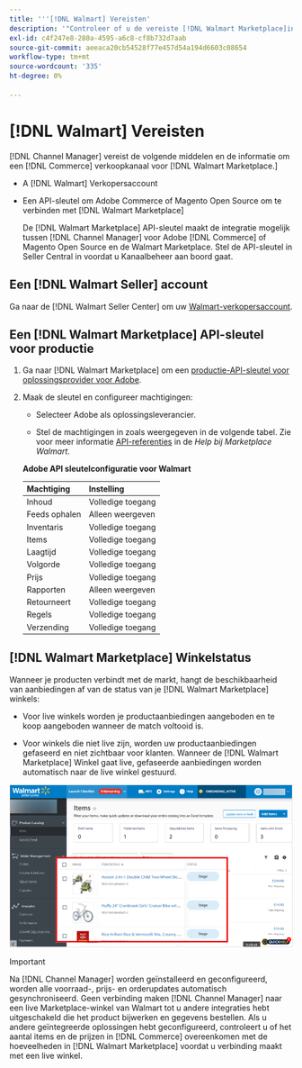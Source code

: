 ```yaml
---
title: '''[!DNL Walmart] Vereisten'
description: '"Controleer of u de vereiste [!DNL Walmart Marketplace]informatie en bronnen die met Channel Manager moeten worden geïntegreerd.'''
exl-id: c4f247e8-280a-4595-a6c8-cf8b732d7aab
source-git-commit: aeeaca20cb54528f77e457d54a194d6603c08654
workflow-type: tm+mt
source-wordcount: '335'
ht-degree: 0%

---
```


# [!DNL Walmart] Vereisten

[!DNL Channel Manager] vereist de volgende middelen en de informatie om een [!DNL Commerce] verkoopkanaal voor [!DNL Walmart Marketplace.]

* A [!DNL Walmart] Verkopersaccount

* Een API-sleutel om Adobe Commerce of Magento Open Source om te verbinden met [!DNL Walmart Marketplace]

   De [!DNL Walmart Marketplace] API-sleutel maakt de integratie mogelijk tussen [!DNL Channel Manager] voor Adobe [!DNL Commerce] of Magento Open Source en de Walmart Marketplace. Stel de API-sleutel in Seller Central in voordat u Kanaalbeheer aan boord gaat.

## Een [!DNL Walmart Seller] account

Ga naar de [!DNL Walmart Seller Center] om uw [Walmart-verkopersaccount](https://seller.walmart.com/signup?q=&amp;origin=solution_provider&amp;src=0014M00001zivMp).

## Een [!DNL Walmart Marketplace] API-sleutel voor productie

1. Ga naar [!DNL Walmart Marketplace] om een [productie-API-sleutel voor oplossingsprovider voor Adobe](https://developer.walmart.com/#preloginModal?redirectUri=https%3A%2F%2Fdeveloper.walmart.com%2Faccount%2FgenerateKey).

1. Maak de sleutel en configureer machtigingen:

   * Selecteer Adobe als oplossingsleverancier.

   * Stel de machtigingen in zoals weergegeven in de volgende tabel. Zie voor meer informatie [API-referenties](https://sellerhelp.walmart.com/seller/s/guide?article=000006422) in de _Help bij Marketplace Walmart_.

   **Adobe API sleutelconfiguratie voor Walmart**

   | **Machtiging** | **Instelling** |
   |----------------|-------------|
   | Inhoud | Volledige toegang |
   | Feeds ophalen | Alleen weergeven |
   | Inventaris | Volledige toegang |
   | Items | Volledige toegang |
   | Laagtijd | Volledige toegang |
   | Volgorde | Volledige toegang |
   | Prijs | Volledige toegang |
   | Rapporten | Alleen weergeven |
   | Retourneert | Volledige toegang |
   | Regels | Volledige toegang |
   | Verzending | Volledige toegang |

## [!DNL Walmart Marketplace] Winkelstatus

Wanneer je producten verbindt met de markt, hangt de beschikbaarheid van aanbiedingen af van de status van je [!DNL Walmart Marketplace] winkels:

* Voor live winkels worden je productaanbiedingen aangeboden en te koop aangeboden wanneer de match voltooid is.

* Voor winkels die niet live zijn, worden uw productaanbiedingen gefaseerd en niet zichtbaar voor klanten. Wanneer de [!DNL Walmart Marketplace] Winkel gaat live, gefaseerde aanbiedingen worden automatisch naar de live winkel gestuurd.

![[!DNL Walmart Seller Central] gefaseerde producten](assets/walmart-seller-central-staged.png)

>[!IMPORTANT]
>
>Na [!DNL Channel Manager] worden geïnstalleerd en geconfigureerd, worden alle voorraad-, prijs- en orderupdates automatisch gesynchroniseerd. Geen verbinding maken [!DNL Channel Manager] naar een live Marketplace-winkel van Walmart tot u andere integraties hebt uitgeschakeld die het product bijwerken en gegevens bestellen. Als u andere geïntegreerde oplossingen hebt geconfigureerd, controleert u of het aantal items en de prijzen in [!DNL Commerce] overeenkomen met de hoeveelheden in [!DNL Walmart Marketplace] voordat u verbinding maakt met een live winkel.


